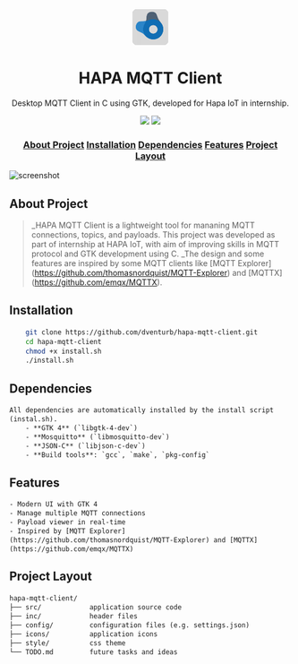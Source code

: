 <div align ="center">
    <!--LOGO-->
    <a href="github.com/dventurb/hapa-mqtt-client">
    <img src="https://github.com/dventurb/hapa-mqtt-client/blob/main/icons/apps/64/hapa-app-icon.png" alt="Logo" width="64" height="64">
</a>

<!--PROJECT NAME-->
<h1>HAPA MQTT Client</h1>

<!--DESCRIPTION-->
<p align="center">
    Desktop MQTT Client in C using GTK, developed for Hapa IoT in internship.
</p>

<!--BADGES-->
<p>
     <img src="https://img.shields.io/badge/platform-linux-lightgrey" />
     <img src="https://img.shields.io/badge/GTK-4.0-blue" />
</p>

<h3>
    <a href="#about-project">About Project</a>
    <span . </span>
    <a href="#installation">Installation</a>
    <span .</span>
    <a href="#dependencies">Dependencies</a>
    <span .</span>
    <a href="#features">Features</a>
    <span .</span>
    <a href="#project-layout">Project Layout</a>
</h3>
</div>

![screenshot](https://i.imgur.com/Fqh3lva.gif)


## About Project
> _HAPA MQTT Client is a lightweight tool for mananing MQTT connections, topics, and payloads. This project was developed as part of internship at HAPA IoT, with aim of improving skills in MQTT protocol and GTK development using C. 
> _The design and some features are inspired by some MQTT clients like  [MQTT Explorer] (https://github.com/thomasnordquist/MQTT-Explorer) and [MQTTX] (https://github.com/emqx/MQTTX).

## Installation 

```bash 
    git clone https://github.com/dventurb/hapa-mqtt-client.git
    cd hapa-mqtt-client
    chmod +x install.sh 
    ./install.sh
```

## Dependencies
    All dependencies are automatically installed by the install script (instal.sh).
        - **GTK 4** (`libgtk-4-dev`) 
        - **Mosquitto** (`libmosquitto-dev`)
        - **JSON-C** (`libjson-c-dev`)
        - **Build tools**: `gcc`, `make`, `pkg-config`

## Features 
    - Modern UI with GTK 4 
    - Manage multiple MQTT connections 
    - Payload viewer in real-time 
    - Inspired by [MQTT Explorer] (https://github.com/thomasnordquist/MQTT-Explorer) and [MQTTX] (https://github.com/emqx/MQTTX) 

## Project Layout 
    hapa-mqtt-client/
    ├── src/            application source code 
    ├── inc/            header files 
    ├── config/         configuration files (e.g. settings.json)
    ├── icons/          application icons 
    ├── style/          css theme
    └── TODO.md         future tasks and ideas

